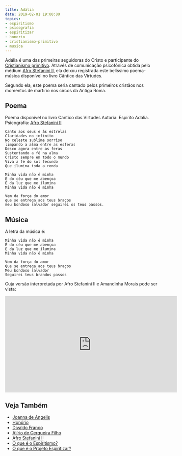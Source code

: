 ```yaml
---
title: Adália
date: 2019-02-01 19:00:00
topics: 
- espiritismo
- psicografia
- espiritizar
- honorio
- cristianismo-primitivo
- musica
---
```


Adália é uma das primeiras seguidoras do Cristo e participante do [Cristianismo
primitivo](/sobre/cristianismo-primitivo). Através de comunicação psicofônica
obtida pelo médium [Afro Stefanini II](/bio/afro-stefanini), ela deixou
registrada este belíssimo poema-música disponível no livro Cântico das
Virtudes.

Segundo ela, este poema seria cantado pelos primeiros cristãos nos momentos de
martírio nos circos da Antiga Roma.

## Poema
Poema disponível no livro Cantico das Virtudes
Autoria: Espírito Adália.
Psicografia: [Afro Stefanini II](/bio/afro-stefanini)

```
Canto aos seus e às estrelas
Claridades no infinito
No celeste sublime sorriso
limpando a alma entre as esferas
Desco agora entre as feras
Sustentando a fé na alma
Cristo sempre em todo o mundo
Viva a fé do sol fecundo 
Que ilumina toda a ronda

Minha vida não é minha
È do céu que me abençoa
É da luz que me ilumina
Minha vida não é minha

Vem da força do amor
que se entrega aos teus braços
meu bondoso salvador seguirei os teus passos.
```

## Música
A letra da música é:

```
Minha vida não é minha
È do céu que me abençoa
É da luz que me ilumina
Minha vida não é minha

Vem da força do amor
Que se entrega aos teus braços
Meu bondoso salvador 
Seguirei teus brandos passos
```

Cuja versão interpretada por Afro Stefanini II e Amandinha Morais pode ser
vista:
<iframe width="560" height="315" src="https://www.youtube.com/embed/P9Bn317_IIE" frameborder="0" allow="accelerometer; autoplay; encrypted-media; gyroscope; picture-in-picture" allowfullscreen></iframe>

## Veja Também
* [Joanna de Angelis](../joanna-de-angelis)  
* [Honório](../honorio)  
* [Divaldo Franco](../divaldo-franco)  
* [Alírio de Cerqueira Filho](../alirio-de-cerqueira-filho)  
* [Afro Stefanini II](/bio/afro-stefanini)
* [O que é o Espiritismo?](/espiritismo)  
* [O que é o Projeto Espiritizar?](/sobre/espiritizar)  
